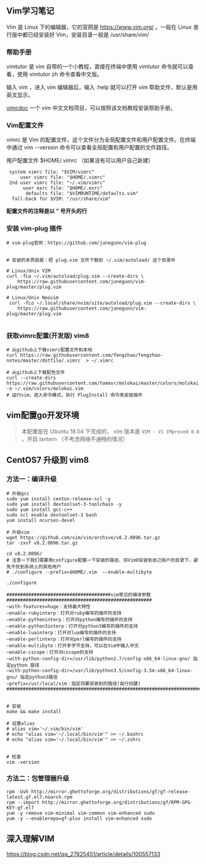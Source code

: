 ## Vim学习笔记

Vim 是 Linux 下的编辑器，它的官网是 https://www.vim.org/ 。一般在 Linux 发行版中都已经安装好  Vim，安装目录一般是 /usr/share/vim/ 

### 帮助手册

vimtutor 是 vim 自带的一个小教程，直接在终端中使用 vimtutor 命令就可以查看，使用 vimtutor zh 命令查看中文版。

输入 vim ，进入 vim 编辑器后，输入 :help 就可以打开 vim 帮助文件，默认是用英文显示。

[vimcdoc](https://github.com/fengzhao/vimcdoc) 一个 vim 中文文档项目，可以按照该文档教程安装帮助手册。

### Vim配置文件

vimrc 是 Vim 的配置文件，这个文件分为全局配置文件和用户配置文件。在终端中通过 vim --version 命令可以查看全局配置和用户配置的文件路径。

用户配置文件 $HOME/.vimrc   （如果没有可以用户自己新建）

```shell
 system vimrc file: "$VIM/vimrc"
     user vimrc file: "$HOME/.vimrc"
 2nd user vimrc file: "~/.vim/vimrc"
      user exrc file: "$HOME/.exrc"
       defaults file: "$VIMRUNTIME/defaults.vim"
  fall-back for $VIM: "/usr/share/vim"
```

**配置文件的注释是以 " 号开头的行**



### 安装 vim-plug 插件



```shell
# vim-plug官网：https://github.com/junegunn/vim-plug


# 安装的本质就是：把 plug.vim 文件下载到 ~/.vim/autoload/ 这个目录中

# Linux/Unix VIM
curl -fLo ~/.vim/autoload/plug.vim --create-dirs \
	https://raw.githubusercontent.com/junegunn/vim-plug/master/plug.vim	
	
# Linux/Unix Neovim
 curl -fLo ~/.local/share/nvim/site/autoload/plug.vim --create-dirs \
    https://raw.githubusercontent.com/junegunn/vim-plug/master/plug.vim	
	
```



### 获取vimrc配置(开发版) vim8

```shell
# 从github上下载vimrc配置文件到本地
curl https://raw.githubusercontent.com/fengzhao/fengzhao-notes/master/dotfile/.vimrc  > ~/.vimrc

# 从github上下载配色文件
curl --create-dirs    https://raw.githubusercontent.com/tomasr/molokai/master/colors/molokai.vim  -o ~/.vim/colors/molokai.vim    
# 运行vim，进入命令模式，执行 PlugInstall 命令来安装插件
```





## vim配置go开发环境



> 本配置是在 Ubuntu 18.04 下完成的， vim 版本是 `VIM - Vi IMproved 8.0` ，开启 lantern （不考虑网络不通畅的情况）





## CentOS7 升级到 vim8  

### 方法一：编译升级



```shell
# 升级gcc
sudo yum install centos-release-scl -y
sudo yum install devtoolset-3-toolchain -y
sudo yum install gcc-c++
sudo scl enable devtoolset-3 bash
yum install ncurses-devel

# 升级vim
wget https://github.com/vim/vim/archive/v8.2.0096.tar.gz
tar -zxvf v8.2.0096.tar.gz

cd v8.2.0096/
# 注意一下我们需要用configure配置一下安装的路径，将Vim8安装到自己账户的目录下，避免干扰到系统上的其他用户
# ./configure --prefix=$HOME/.vim  –-enable-multibyte

./configure

######################################vim常见的编译参数#####################################################
–with-features=huge：支持最大特性
–enable-rubyinterp：打开对ruby编写的插件的支持
–enable-pythoninterp：打开对python编写的插件的支持
–enable-python3interp：打开对python3编写的插件的支持
–enable-luainterp：打开对lua编写的插件的支持
–enable-perlinterp：打开对perl编写的插件的支持
–enable-multibyte：打开多字节支持，可以在Vim中输入中文
–enable-cscope：打开对cscope的支持
–with-python-config-dir=/usr/lib/python2.7/config-x86_64-linux-gnu/ 指定python 路径
–with-python-config-dir=/usr/lib/python3.5/config-3.5m-x86_64-linux-gnu/ 指定python3路径
–prefix=/usr/local/vim：指定将要安装到的路径(自行创建)
#######################################################################################################


# 安装 
make && make install

# 设置alias
# alias vim='~/.vim/bin/vim'
# echo "alias vim='~/.local/bin/vim'" >> ~/.bashrc
# echo "alias vim='~/.local/bin/vim'" >> ~/.zshrc


# 检查
vim -version
```





### 方法二：包管理器升级

```shell
rpm -Uvh http://mirror.ghettoforge.org/distributions/gf/gf-release-latest.gf.el7.noarch.rpm
rpm --import http://mirror.ghettoforge.org/distributions/gf/RPM-GPG-KEY-gf.el7
yum -y remove vim-minimal vim-common vim-enhanced sudo
yum -y --enablerepo=gf-plus install vim-enhanced sudo
```





## 深入理解VIM

https://blog.csdn.net/qq_27825451/article/details/100557133

